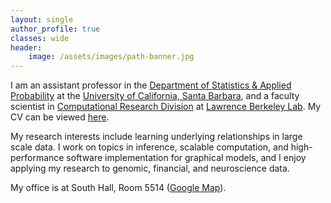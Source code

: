 ```yaml
---
layout: single
author_profile: true
classes: wide
header:
    image: /assets/images/path-banner.jpg
---
```


I am an assistant professor in the [Department of Statistics & Applied Probability](https://www.pstat.ucsb.edu/) at the [University of California, Santa Barbara](https://www.ucsb.edu), and a faculty scientist in [Computational Research Division](https://crd.lbl.gov/departments/data-science-and-technology/data-analytics-and-visualization/) at [Lawrence Berkeley Lab](https://www.lbl.gov). My CV can be viewed [here](/assets/files/CV.pdf).

My research interests include learning underlying relationships in large scale data. I work on topics in inference, scalable computation, and high-performance software implementation for graphical models, and I enjoy applying my research to genomic, financial, and neuroscience data.

My office is at South Hall, Room 5514 (<a href="https://goo.gl/maps/92n9iTrecfB91McQ8">Google Map</a>).
